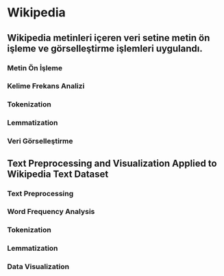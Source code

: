# Wikipedia
## Wikipedia metinleri içeren veri setine metin ön işleme ve görselleştirme işlemleri uygulandı. 
### Metin Ön İşleme
### Kelime Frekans Analizi
### Tokenization
### Lemmatization
### Veri Görselleştirme

## Text Preprocessing and Visualization Applied to Wikipedia Text Dataset
### Text Preprocessing
### Word Frequency Analysis
### Tokenization
### Lemmatization
### Data Visualization
